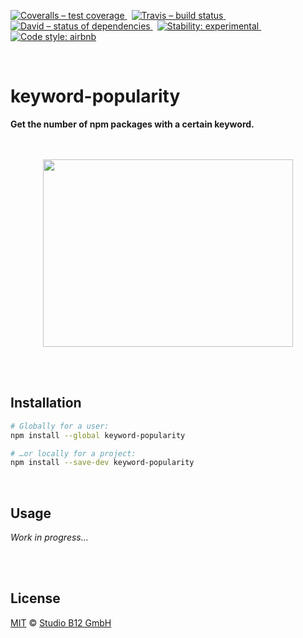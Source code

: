 [![Coveralls – test coverage
](https://img.shields.io/coveralls/studio-b12/keyword-popularity.svg?style=flat-square)
](https://coveralls.io/r/studio-b12/keyword-popularity)
 [![Travis – build status
](https://img.shields.io/travis/studio-b12/keyword-popularity/master.svg?style=flat-square)
](https://travis-ci.org/studio-b12/keyword-popularity)
 [![David – status of dependencies
](https://img.shields.io/david/studio-b12/keyword-popularity.svg?style=flat-square)
](https://david-dm.org/studio-b12/keyword-popularity)
 [![Stability: experimental
](https://img.shields.io/badge/stability-experimental-yellow.svg?style=flat-square)
](https://nodejs.org/api/documentation.html#documentation_stability_index)
 [![Code style: airbnb
](https://img.shields.io/badge/code%20style-airbnb-777777.svg?style=flat-square)
](https://github.com/airbnb/javascript)




<div                                                         id="/">&nbsp;</div>

keyword-popularity
==================

**Get the number of npm packages with a certain keyword.**




<p align="center"><a
  title="Graphic by the great Justin Mezzell"
  href="http://justinmezzell.tumblr.com/post/89957156723"
  >
  <br/>
  <br/>
  <img
    src="Readme/….gif"
    width="400"
    height="300"
  />
  <br/>
  <br/>
</a></p>




<div                                             id="/installation">&nbsp;</div>

Installation
------------

```sh
# Globally for a user:
npm install --global keyword-popularity

# …or locally for a project:
npm install --save-dev keyword-popularity
```




<div                                                    id="/usage">&nbsp;</div>

Usage
-----

<!-- @doxie.inject start -->
*Work in progress…*
<!-- @doxie.inject end -->



<div                                                  id="/license">&nbsp;</div>

<div                                                  id="/license">&nbsp;</div>

License
-------

[MIT][] © [Studio B12 GmbH][]

[MIT]:              ./License.md
[Studio B12 GmbH]:  http://studio-b12.de
